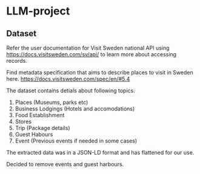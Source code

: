# LLM-project

## Dataset

Refer the user documentation for Visit Sweden national API using https://docs.visitsweden.com/sv/api/ to learn more about accessing records. 

Find metadata specification that aims to describe places to visit in Sweden here. https://docs.visitsweden.com/spec/en/#5.4

The dataset contains detials about following topics. 

1. Places (Museums, parks etc)
2. Business Lodgings (Hotels and accomodations)
3. Food Establishment
4. Stores 
5. Trip (Package details)
6. Guest Habours
7. Event (Previous events if needed in some cases)

The extracted data was in a JSON-LD format and has flattened for our use.  

Decided to remove events and guest harbours. 
